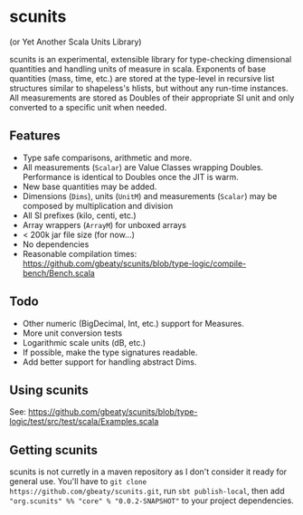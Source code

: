 # scunits

(or Yet Another Scala Units Library)

scunits is an experimental, extensible library for type-checking dimensional quantities and handling units of measure in scala. Exponents of base quantities (mass, time, etc.) are stored at the type-level in recursive list structures similar to shapeless's hlists, but without any run-time instances. All measurements are stored as Doubles of their appropriate SI unit and only converted to a specific unit when needed.

## Features
- Type safe comparisons, arithmetic and more.
- All measurements (`Scalar`) are Value Classes wrapping Doubles. Performance is identical to Doubles once the JIT is warm.
- New base quantities may be added.
- Dimensions (`Dims`), units (`UnitM`) and measurements (`Scalar`) may be composed by multiplication and division
- All SI prefixes (kilo, centi, etc.)
- Array wrappers (`ArrayM`) for unboxed arrays
- < 200k jar file size (for now...)
- No dependencies
- Reasonable compilation times: https://github.com/gbeaty/scunits/blob/type-logic/compile-bench/Bench.scala

## Todo
- Other numeric (BigDecimal, Int, etc.) support for Measures.
- More unit conversion tests
- Logarithmic scale units (dB, etc.)
- If possible, make the type signatures readable.
- Add better support for handling abstract Dims.

## Using scunits
See: https://github.com/gbeaty/scunits/blob/type-logic/test/src/test/scala/Examples.scala

## Getting scunits
scunits is not curretly in a maven repository as I don't consider it ready for general use. You'll have to `git clone https://github.com/gbeaty/scunits.git`, run `sbt publish-local`, then add `"org.scunits" %% "core" % "0.0.2-SNAPSHOT"` to your project dependencies.